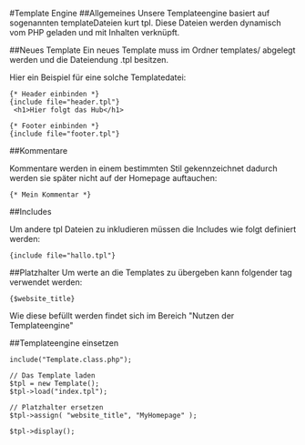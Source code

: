 #Template Engine
##Allgemeines
Unsere Templateengine basiert auf sogenannten templateDateien kurt tpl.
Diese Dateien werden dynamisch vom PHP geladen und mit Inhalten verknüpft. 

##Neues Template
Ein neues Template muss im Ordner templates/ abgelegt werden und die Dateiendung .tpl besitzen.

Hier ein Beispiel für eine solche Templatedatei:
```template
{* Header einbinden *}
{include file="header.tpl"}
 <h1>Hier folgt das Hub</h1>

{* Footer einbinden *}
{include file="footer.tpl"}
```
##Kommentare

Kommentare werden in einem bestimmten Stil gekennzeichnet dadurch werden sie später nicht auf der Homepage auftauchen:
```template
{* Mein Kommentar *}
```
##Includes

Um andere tpl Dateien zu inkludieren müssen die Includes wie folgt definiert werden:
```template
{include file="hallo.tpl"}
```
##Platzhalter
Um werte an die Templates zu übergeben kann folgender tag verwendet werden:
```template
{$website_title}
```
Wie diese befüllt werden findet sich im Bereich "Nutzen der Templateengine"

##Templateengine einsetzen
```template
include("Template.class.php");

// Das Template laden
$tpl = new Template();
$tpl->load("index.tpl");

// Platzhalter ersetzen
$tpl->assign( "website_title", "MyHomepage" );

$tpl->display(); 
```
